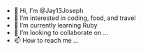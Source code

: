 - 👋 Hi, I’m @Jay13Joseph
- 👀 I’m interested in coding, food, and travel
- 🌱 I’m currently learning Ruby
- 💞️ I’m looking to collaborate on ...
- 📫 How to reach me ...

<!---
Jay13Joseph/Jay13Joseph is a ✨ special ✨ repository because its `README.md` (this file) appears on your GitHub profile.
You can click the Preview link to take a look at your changes.
--->
